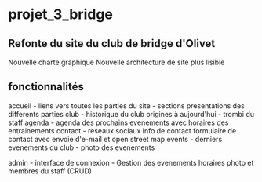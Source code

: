 # projet_3_bridge

## Refonte du site du club de bridge d'Olivet

Nouvelle charte graphique
Nouvelle architecture de site plus lisible 

## fonctionnalités 

accueil - liens vers toutes les parties du site - sections presentations des differents parties
club - historique du club origines à aujourd'hui - trombi du staff
agenda - agenda des prochains evenements avec horaires des entrainements
contact - reseaux sociaux info de contact formulaire de contact avec envoie d'e-mail et open street map
events - derniers evenements du club - photo des evenements

admin - interface de connexion - Gestion des evenements horaires photo et membres du staff (CRUD)
